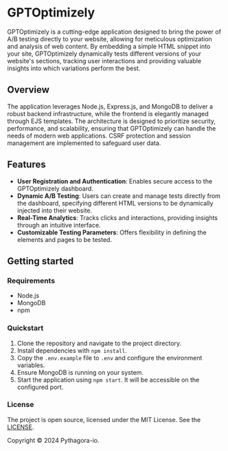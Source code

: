 # GPTOptimizely

GPTOptimizely is a cutting-edge application designed to bring the power of A/B testing directly to your website, allowing for meticulous optimization and analysis of web content. By embedding a simple HTML snippet into your site, GPTOptimizely dynamically tests different versions of your website's sections, tracking user interactions and providing valuable insights into which variations perform the best.

## Overview

The application leverages Node.js, Express.js, and MongoDB to deliver a robust backend infrastructure, while the frontend is elegantly managed through EJS templates. The architecture is designed to prioritize security, performance, and scalability, ensuring that GPTOptimizely can handle the needs of modern web applications. CSRF protection and session management are implemented to safeguard user data.

## Features

- **User Registration and Authentication**: Enables secure access to the GPTOptimizely dashboard.
- **Dynamic A/B Testing**: Users can create and manage tests directly from the dashboard, specifying different HTML versions to be dynamically injected into their website.
- **Real-Time Analytics**: Tracks clicks and interactions, providing insights through an intuitive interface.
- **Customizable Testing Parameters**: Offers flexibility in defining the elements and pages to be tested.

## Getting started

### Requirements

- Node.js
- MongoDB
- npm

### Quickstart

1. Clone the repository and navigate to the project directory.
2. Install dependencies with `npm install`.
3. Copy the `.env.example` file to `.env` and configure the environment variables.
4. Ensure MongoDB is running on your system.
5. Start the application using `npm start`. It will be accessible on the configured port.

### License

The project is open source, licensed under the MIT License. See the [LICENSE](LICENSE).

Copyright © 2024 Pythagora-io.
